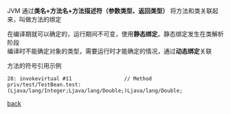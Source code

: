 JVM 通过**类名+方法名+方法描述符（参数类型、返回类型）** 将方法和类关联起来，叫做方法的绑定  

在编译期就可以确定的，运行期间不可变，使用**静态绑定**。静态绑定发生在类解析阶段  
编译时不能确定对象的类型，需要运行时才能确定的情况，通过**动态绑定**关联  

方法的符号引用示例  
```
28: invokevirtual #11                 // Method priv/test/TestBean.test:(Ljava/lang/Integer;Ljava/lang/Double;)Ljava/lang/Double;
```

[back](../9.md)  